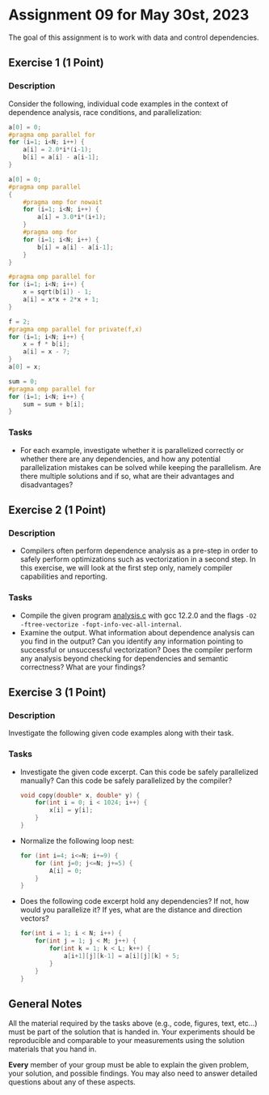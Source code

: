 # Assignment 09 for May 30st, 2023

The goal of this assignment is to work with data and control dependencies.

## Exercise 1 (1 Point)

### Description

Consider the following, individual code examples in the context of dependence analysis, race conditions, and parallelization:

```C
a[0] = 0;
#pragma omp parallel for
for (i=1; i<N; i++) {
    a[i] = 2.0*i*(i-1);
    b[i] = a[i] - a[i-1];
}
```

```C
a[0] = 0;
#pragma omp parallel
{
    #pragma omp for nowait
    for (i=1; i<N; i++) {
        a[i] = 3.0*i*(i+1);
    }
    #pragma omp for
    for (i=1; i<N; i++) {
        b[i] = a[i] - a[i-1];
    }
}
```

```C
#pragma omp parallel for
for (i=1; i<N; i++) {
    x = sqrt(b[i]) - 1;
    a[i] = x*x + 2*x + 1;
}
```

```C
f = 2;
#pragma omp parallel for private(f,x)
for (i=1; i<N; i++) {
    x = f * b[i];
    a[i] = x - 7;
}
a[0] = x; 
```
```C
sum = 0; 
#pragma omp parallel for
for (i=1; i<N; i++) {
    sum = sum + b[i];
}
```

### Tasks

- For each example, investigate whether it is parallelized correctly or whether there are any dependencies, and how any potential parallelization mistakes can be solved while keeping the parallelism. Are there multiple solutions and if so, what are their advantages and disadvantages?

## Exercise 2 (1 Point)

### Description

- Compilers often perform dependence analysis as a pre-step in order to safely perform optimizations such as vectorization in a second step. In this exercise, we will look at the first step only, namely compiler capabilities and reporting.

### Tasks
- Compile the given program [analysis.c](analysis.c) with gcc 12.2.0 and the flags `-O2 -ftree-vectorize -fopt-info-vec-all-internal`.
- Examine the output. What information about dependence analysis can you find in the output? Can you identify any information pointing to successful or unsuccessful vectorization? Does the compiler perform any analysis beyond checking for dependencies and semantic correctness? What are your findings?

## Exercise 3 (1 Point)

### Description

Investigate the following given code examples along with their task.

### Tasks

- Investigate the given code excerpt. Can this code be safely parallelized manually? Can this code be safely parallelized by the compiler?
    ```C
    void copy(double* x, double* y) {
        for(int i = 0; i < 1024; i++) {
            x[i] = y[i];
        }
    }
    ```
- Normalize the following loop nest:
    ```C
    for (int i=4; i<=N; i+=9) {
        for (int j=0; j<=N; j+=5) {
            A[i] = 0;
        }
    }
    ```
- Does the following code excerpt hold any dependencies? If not, how would you parallelize it? If yes, what are the distance and direction vectors?
    ```C
    for(int i = 1; i < N; i++) {
        for(int j = 1; j < M; j++) {
            for(int k = 1; k < L; k++) {
                a[i+1][j][k-1] = a[i][j][k] + 5;
            }
        }
    }
    ```

## General Notes

All the material required by the tasks above (e.g., code, figures, text, etc...) must be part of the solution that is handed in. Your experiments should be reproducible and comparable to your measurements using the solution materials that you hand in.

**Every** member of your group must be able to explain the given problem, your solution, and possible findings. You may also need to answer detailed questions about any of these aspects.
